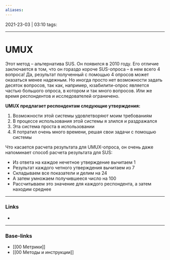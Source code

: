 ```yaml
---
aliases:
---
```

2021-23-03 | 03:10
tags: 
___

# UMUX

Этот метод – альтернатива SUS. Он появился в 2010 году. Его отличие заключается в том, что он гораздо короче SUS-опроса – в нем всего 4 вопроса! Да, результат полученный с помощью 4 опросов может оказаться менее надежным. Но иногда просто нет возможности задать десяток вопросов, так как, например, юзабилити-опрос является частью большого опроса, в котором и так много вопросов. Или же время респондентов и исследователей ограничено. 

**UMUX предлагает респондентам следующие утверждения:**
1.  Возможности этой системы удовлетворяют моим требованиям
2.  В процессе использования этой системы я злился и раздражался
3.  Эта система проста в использовании
4.  Я потратил очень много времени, решая свои задачи с помощью системы

Что касается расчета результата для UMUX-опроса, он очень даже напоминает способ расчета результата для SUS:
-   Из ответа на каждое нечетное утверждение вычитаем 1
-   Результат каждого четного утверждения вычитаем из 7
-   Складываем все показатели и делим на 24
-   А затем умножаем получившееся число на 100
-   Рассчитываем это значение для каждого респондента, а затем находим среднее

___
### Links
- 

___
### Base-links
- [[00 Метрики]]
- [[00 Методы и инструкции]]


